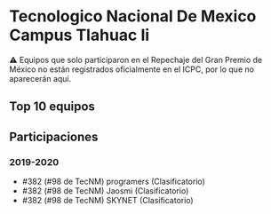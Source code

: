 # Tecnologico Nacional De Mexico Campus Tlahuac Ii

:warning: Equipos que solo participaron en el Repechaje del Gran Premio de México no están registrados oficialmente en el ICPC, por lo que no aparecerán aquí.

## Top 10 equipos


## Participaciones

### 2019-2020

- #382 (#98 de TecNM) programers (Clasificatorio)
- #382 (#98 de TecNM) Jaosmi (Clasificatorio)
- #382 (#98 de TecNM) SKYNET (Clasificatorio)




